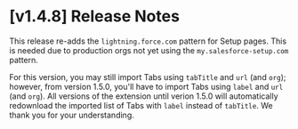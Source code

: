 # [v1.4.8] Release Notes

This release re-adds the `lightning.force.com` pattern for Setup pages. This is needed due to production orgs not yet using the `my.salesforce-setup.com` pattern.

For this version, you may still import Tabs using `tabTitle` and `url` (and `org`); however, from version 1.5.0, you'll have to import Tabs using `label` and `url` (and `org`). All versions of the extension until verion 1.5.0 will automatically redownload the imported list of Tabs with `label` instead of `tabTitle`. We thank you for your understanding.
